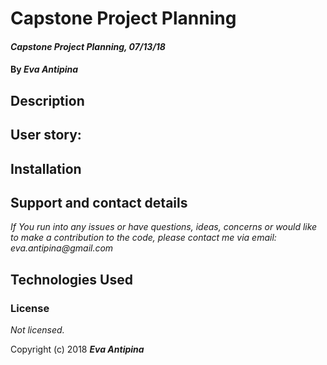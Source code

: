 # Capstone Project Planning

#### _Capstone Project Planning, 07/13/18_

#### By _**Eva Antipina**_

## Description


## User story:




## Installation






## Support and contact details

_If You run into any issues or have questions, ideas, concerns or would like to make a contribution to the code, please contact me via email: eva.antipina@gmail.com_

## Technologies Used



### License

*Not licensed.*

Copyright (c) 2018 **_Eva Antipina_**

